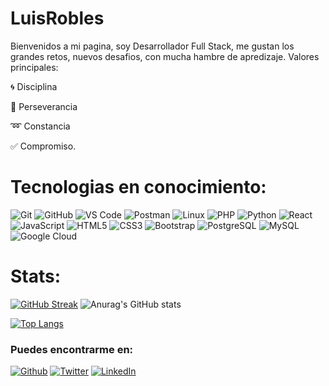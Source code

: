 # LuisRobles

Bienvenidos a mi pagina, soy Desarrollador Full Stack, me gustan los grandes retos, nuevos desafios, con mucha hambre de apredizaje. Valores principales:

:cyclone: Disciplina

:muscle: Perseverancia

:loop: Constancia

:white_check_mark: Compromiso.

 # Tecnologias en conocimiento:
  
  ![Git](https://img.shields.io/badge/-Git-black?style=flat-square&logo=git)
  ![GitHub](https://img.shields.io/badge/-GitHub-181717?style=flat-square&logo=github)
  ![VS Code](https://img.shields.io/badge/-VS%20Code-007ACC?style=flat-square&logo=visual-studio-code)
  ![Postman](https://img.shields.io/badge/Postman-black?style=flat-square&logo=postman)
  ![Linux](https://img.shields.io/badge/Linux-black?style=flat-square&logo=linux)
  ![PHP](https://img.shields.io/badge/PHP-black?style=flat-square&logo=php)
  ![Python](https://img.shields.io/badge/-Python-black?style=flat-square&logo=Python)
  ![React](https://img.shields.io/badge/-React-black?style=flat-square&logo=react)
  ![JavaScript](https://img.shields.io/badge/-JavaScript-black?style=flat-square&logo=javascript)
  ![HTML5](https://img.shields.io/badge/-HTML5-E34F26?style=flat-square&logo=html5&logoColor=white)
  ![CSS3](https://img.shields.io/badge/-CSS3-1572B6?style=flat-square&logo=css3)
  ![Bootstrap](https://img.shields.io/badge/-Bootstrap-563D7C?style=flat-square&logo=bootstrap)
  ![PostgreSQL](https://img.shields.io/badge/-PostgreSQL-336791?style=flat-square&logo=postgresql)
  ![MySQL](https://img.shields.io/badge/-MySQL-black?style=flat-square&logo=mysql)
  ![Google Cloud](https://img.shields.io/badge/Google%20Cloud-black?style=flat-square&logo=google-cloud)

# Stats:
[![GitHub Streak](https://github-readme-streak-stats.herokuapp.com/?user=lusferror&theme=tokyonight)](https://git.io/streak-stats)
![Anurag's GitHub stats](https://github-readme-stats.vercel.app/api?username=anuraghazra&show_icons=true&theme=radical)

[![Top Langs](https://github-readme-stats.vercel.app/api/top-langs/?username=lusferror&exclude_repo=flask_api_todos,instagram_modeling,Flask_1&layout=compact)](https://github.com/anuraghazra/github-readme-stats)

<h3>Puedes encontrarme en: </h3>
<p><a href="https://github.com/lusferror" target="_blank"><img alt="Github" src="https://img.shields.io/badge/GitHub-%2312100E.svg?&style=for-the-badge&logo=Github&logoColor=white" /></a> <a href="https://twitter.com/RoblesDugarte" target="_blank"><img alt="Twitter" src="https://img.shields.io/badge/twitter-%231DA1F2.svg?&style=for-the-badge&logo=twitter&logoColor=white" /></a> <a href="https://www.linkedin.com/in/luis-robles-dugarte/" target="_blank"><img alt="LinkedIn" src="https://img.shields.io/badge/linkedin-%230077B5.svg?&style=for-the-badge&logo=linkedin&logoColor=white" /></a>
